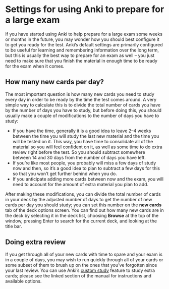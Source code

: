 # Settings for using Anki to prepare for a large exam

If you have started using Anki to help prepare for a large exam some weeks or months in the future, you may wonder how you should best configure it to get you ready for the test. Anki’s default settings are primarily configured to be useful for learning and remembering information over the long term, but this is usually the best way to prepare for an exam as well – you just need to make sure that you finish the material in enough time to be ready for the exam when it comes.

## How many new cards per day?

The most important question is how many new cards you need to study every day in order to be ready by the time the test comes around. A very simple way to calculate this is to divide the total number of cards you have by the number of days you have to study, but before doing this, you should usually make a couple of modifications to the number of days you have to study:

- If you have the time, generally it is a good idea to leave 2–4 weeks between the time you will study the last new material and the time you will be tested on it. This way, you have time to consolidate all of the material so you will feel confident on it, as well as some time to do extra review right before the test. So you should subtract somewhere between 14 and 30 days from the number of days you have left.
- If you’re like most people, you probably will miss a few days of study now and then, so it’s a good idea to plan to subtract a few days for this so that you won’t get further behind when you do.
- If you anticipate adding more cards between now and the exam, you will need to account for the amount of extra material you plan to add.

After making these modifications, you can divide the total number of cards in your deck by the adjusted number of days to get the number of new cards per day you should study; you can set this number on the **new cards** tab of the deck options screen. You can find out how many new cards are in the deck by selecting it in the deck list, choosing **Browse** at the top of the window, pressing Enter to search for the current deck, and looking at the title bar.

## Doing extra review

If you get through all of your new cards with time to spare and your exam is in a couple of days, you may wish to run quickly through all of your cards or some subset of them to brush up on the ones that you’ve forgotten since your last review. You can use Anki’s [custom study](https://docs.ankiweb.net/filtered-decks.html#custom-study) feature to study extra cards; please see the linked section of the manual for instructions and available options.
